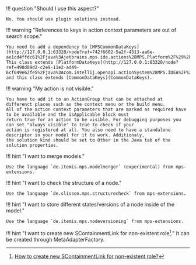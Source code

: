 !!! question "Should I use this aspect?"

    No. You should use plugin solutions instead.

!!! warning "References to keys in action context parameters are out of search scope."

    You need to add a dependency to [MPSCommonDataKeys](http://127.0.0.1:63320/node?ref=742f6602-5a2f-4313-aa6e-ae1cd4ffdc61%2Fjava%3Ajetbrains.mps.ide.actions%28MPS.Platform%2F%29%2F%7EMPSCommonDataKeys).
    This class extends [PlatformDataKeys](http://127.0.0.1:63320/node?ref=498d89d2-c2e9-11e2-ad49-6cf049e62fe5%2Fjava%3Acom.intellij.openapi.actionSystem%28MPS.IDEA%2F%29%2F%7EPlatformDataKeys)
    and this class extends [CommonDataKeys](CommonDataKeys).

!!! warning "My action is not visible."

    You have to add it to an ActionGroup that can be attached at differenct places such as the context menu or the build menu. 
    All of the action context parameters that are marked as required have to be available and the isApplicable block must
    return true for an action to be visible. For debugging purposes you can set "always visible" to true to check if your
    action is registered at all. You also need to have a standalone descriptor in your model for it to work. Additionaly,
    the solution kind should be set to Other in the Java tab of the solution properties.

!!! hint "I want to merge models."

    Use the language `de.itemis.mps.modelmerger` (experimental) from mps-extensions.

!!! hint "I want to check the structure of a node."

    Use the language `de.slisson.mps.structurecheck` from mps-extensions.

!!! hint "I want to store different states/versions of a node inside of the model."

    Use the language `de.itemis.mps.nodeversioning` from mps-extensions.


!!! hint "I want to create new SContainmentLink for non-existent role[^1]."
    It can be created through MetaAdapterFactory.


[^1]:[How to create new SContainmentLink for non-existent role?](https://mps-support.jetbrains.com/hc/en-us/community/posts/360009473300-How-to-create-new-SContainmentLink-for-non-existent-role-) 